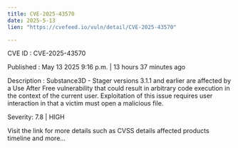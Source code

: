 ```yaml
---
title: CVE-2025-43570
date: 2025-5-13
lien: "https://cvefeed.io/vuln/detail/CVE-2025-43570"

---
```


CVE ID : CVE-2025-43570

Published :  May 13
2025
9:16 p.m. | 13 hours
37 minutes ago

Description : Substance3D - Stager versions 3.1.1 and earlier are affected by a Use After Free vulnerability that could result in arbitrary code execution in the context of the current user. Exploitation of this issue requires user interaction in that a victim must open a malicious file.

Severity: 7.8 | HIGH

Visit the link for more details
such as CVSS details
affected products
timeline
and more...
